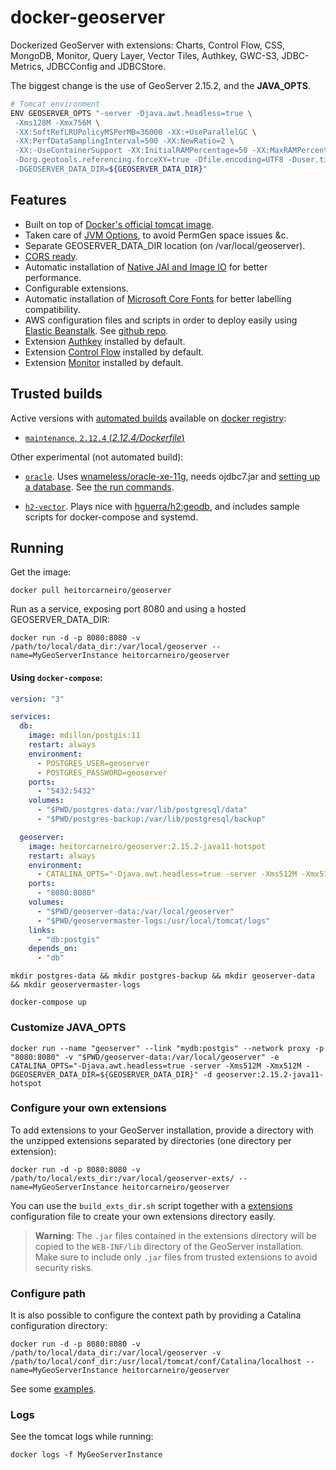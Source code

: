docker-geoserver
================

Dockerized GeoServer with extensions: Charts, Control Flow, CSS, MongoDB, Monitor, Query Layer, Vector Tiles, Authkey, GWC-S3, JDBC-Metrics, JDBCConfig and JDBCStore. 

The biggest change is the use of GeoServer 2.15.2, and the **JAVA_OPTS**.

```sh
# Tomcat environment
ENV GEOSERVER_OPTS "-server -Djava.awt.headless=true \
 -Xms128M -Xmx756M \
 -XX:SoftRefLRUPolicyMSPerMB=36000 -XX:+UseParallelGC \
 -XX:PerfDataSamplingInterval=500 -XX:NewRatio=2 \
 -XX:-UseContainerSupport -XX:InitialRAMPercentage=50 -XX:MaxRAMPercentage=70 \
 -Dorg.geotools.referencing.forceXY=true -Dfile.encoding=UTF8 -Duser.timezone=GMT -Djavax.servlet.request.encoding=UTF-8 -Djavax.servlet.response.encoding=UTF-8 -Duser.timezone=GMT -Dorg.geotools.shapefile.datetime=true \
 -DGEOSERVER_DATA_DIR=${GEOSERVER_DATA_DIR}"
```

## Features

* Built on top of [Docker's official tomcat image](https://hub.docker.com/_/tomcat/).
* Taken care of [JVM Options](http://docs.geoserver.org/latest/en/user/production/container.html), to avoid PermGen space issues &c.
* Separate GEOSERVER_DATA_DIR location (on /var/local/geoserver).
* [CORS ready](http://enable-cors.org/server_tomcat.html).
* Automatic installation of [Native JAI and Image IO](http://docs.geoserver.org/latest/en/user/production/java.html#install-native-jai-and-jai-image-i-o-extensions) for better performance.
* Configurable extensions.
* Automatic installation of [Microsoft Core Fonts](http://www.microsoft.com/typography/fonts/web.aspx) for better labelling compatibility.
* AWS configuration files and scripts in order to deploy easily using [Elastic Beanstalk](https://aws.amazon.com/documentation/elastic-beanstalk/). See [github repo](https://github.com/hguerra/docker-geoserver/blob/master/aws/README.md). 
* Extension [Authkey](https://repo.boundlessgeo.com/main/org/geoserver/community/gs-authkey/2.12.4/) installed by default.
* Extension [Control Flow](http://sourceforge.net/projects/geoserver/files/GeoServer/2.12.4/extensions/geoserver-2.12.4-control-flow-plugin.zip) installed by default.
* Extension [Monitor](http://sourceforge.net/projects/geoserver/files/GeoServer/2.12.4/extensions/geoserver-2.12.4-monitor-plugin.zip) installed by default.


## Trusted builds

Active versions with [automated builds](https://hub.docker.com/r/heitorcarneiro/geoserver/) available on [docker registry](https://registry.hub.docker.com/):

* [`maintenance`, `2.12.4` (*2.12.4/Dockerfile*)](https://github.com/hguerra/docker-geoserver/blob/master/2.12.4/Dockerfile)

Other experimental (not automated build):

* [`oracle`](https://github.com/hguerra/docker-geoserver/blob/master/oracle/Dockerfile). Uses [wnameless/oracle-xe-11g](https://hub.docker.com/r/wnameless/oracle-xe-11g/), needs ojdbc7.jar and [setting up a database](https://github.com/hguerra/docker-geoserver/blob/master/oracle/setup.sql). See [the run commands](https://github.com/hguerra/docker-geoserver/blob/master/oracle/run.sh).

* [`h2-vector`](https://github.com/hguerra/docker-geoserver/blob/master/h2-vector/Dockerfile). Plays nice with [hguerra/h2:geodb](https://hub.docker.com/r/hguerra/h2/tags/), and includes sample scripts for docker-compose and systemd.


## Running

Get the image:

```
docker pull heitorcarneiro/geoserver
```

Run as a service, exposing port 8080 and using a hosted GEOSERVER_DATA_DIR:

```
docker run -d -p 8080:8080 -v /path/to/local/data_dir:/var/local/geoserver --name=MyGeoServerInstance heitorcarneiro/geoserver
```


#### Using `docker-compose`:

```yml
version: "3"

services:
  db:
    image: mdillon/postgis:11
    restart: always
    environment:
      - POSTGRES_USER=geoserver
      - POSTGRES_PASSWORD=geoserver
    ports:
      - "5432:5432"
    volumes:
      - "$PWD/postgres-data:/var/lib/postgresql/data"
      - "$PWD/postgres-backup:/var/lib/postgresql/backup"

  geoserver:
    image: heitorcarneiro/geoserver:2.15.2-java11-hotspot
    restart: always
    environment:
      - CATALINA_OPTS="-Djava.awt.headless=true -server -Xms512M -Xmx512M -DGEOSERVER_DATA_DIR=/var/local/geoserver"
    ports:
      - "8080:8080"
    volumes:
      - "$PWD/geoserver-data:/var/local/geoserver"
      - "$PWD/geoservermaster-logs:/usr/local/tomcat/logs"
    links:
      - "db:postgis"
    depends_on:
      - "db"
```

`mkdir postgres-data && mkdir postgres-backup && mkdir geoserver-data && mkdir geoservermaster-logs`

`docker-compose up`


### Customize JAVA_OPTS

```
docker run --name "geoserver" --link "mydb:postgis" --network proxy -p "8080:8080" -v "$PWD/geoserver-data:/var/local/geoserver" -e CATALINA_OPTS="-Djava.awt.headless=true -server -Xms512M -Xmx512M -DGEOSERVER_DATA_DIR=${GEOSERVER_DATA_DIR}" -d geoserver:2.15.2-java11-hotspot
```


### Configure your own extensions

To add extensions to your GeoServer installation, provide a directory with the unzipped extensions separated by directories (one directory per extension):

```
docker run -d -p 8080:8080 -v /path/to/local/exts_dir:/var/local/geoserver-exts/ --name=MyGeoServerInstance heitorcarneiro/geoserver
```

You can use the `build_exts_dir.sh` script together with a [extensions](https://github.com/hguerra/docker-geoserver/tree/master/extensions) configuration file to create your own extensions directory easily.

> **Warning**: The `.jar` files contained in the extensions directory will be copied to the `WEB-INF/lib` directory of the GeoServer installation. Make sure to include only `.jar` files from trusted extensions to avoid security risks.


### Configure path

It is also possible to configure the context path by providing a Catalina configuration directory:

```
docker run -d -p 8080:8080 -v /path/to/local/data_dir:/var/local/geoserver -v /path/to/local/conf_dir:/usr/local/tomcat/conf/Catalina/localhost --name=MyGeoServerInstance heitorcarneiro/geoserver
```

See some [examples](https://github.com/hguerra/docker-geoserver/tree/master/2.15.2/conf).


### Logs

See the tomcat logs while running:

```
docker logs -f MyGeoServerInstance
```

